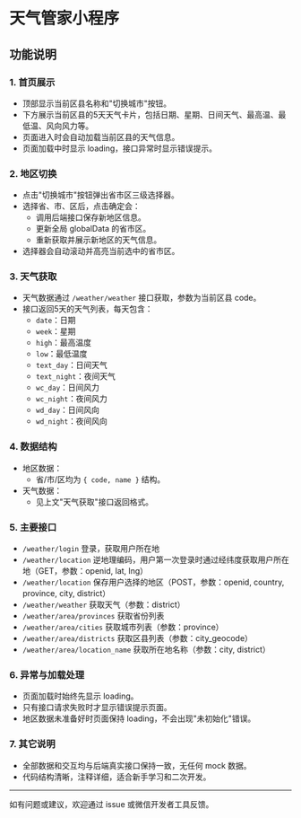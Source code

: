 # 天气管家小程序

## 功能说明

### 1. 首页展示
- 顶部显示当前区县名称和"切换城市"按钮。
- 下方展示当前区县的5天天气卡片，包括日期、星期、日间天气、最高温、最低温、风向风力等。
- 页面进入时会自动加载当前区县的天气信息。
- 页面加载中时显示 loading，接口异常时显示错误提示。

### 2. 地区切换
- 点击"切换城市"按钮弹出省市区三级选择器。
- 选择省、市、区后，点击确定会：
  - 调用后端接口保存新地区信息。
  - 更新全局 globalData 的省市区。
  - 重新获取并展示新地区的天气信息。
- 选择器会自动滚动并高亮当前选中的省市区。

### 3. 天气获取
- 天气数据通过 `/weather/weather` 接口获取，参数为当前区县 code。
- 接口返回5天的天气列表，每天包含：
  - `date`：日期
  - `week`：星期
  - `high`：最高温度
  - `low`：最低温度
  - `text_day`：日间天气
  - `text_night`：夜间天气
  - `wc_day`：日间风力
  - `wc_night`：夜间风力
  - `wd_day`：日间风向
  - `wd_night`：夜间风向

### 4. 数据结构
- 地区数据：
  - 省/市/区均为 `{ code, name }` 结构。
- 天气数据：
  - 见上文"天气获取"接口返回格式。

### 5. 主要接口
- `/weather/login` 登录，获取用户所在地
- `/weather/location` 逆地理编码，用户第一次登录时通过经纬度获取用户所在地（GET，参数：openid, lat, lng）
- `/weather/location` 保存用户选择的地区（POST，参数：openid, country, province, city, district）
- `/weather/weather` 获取天气（参数：district）
- `/weather/area/provinces` 获取省份列表
- `/weather/area/cities` 获取城市列表（参数：province）
- `/weather/area/districts` 获取区县列表（参数：city_geocode）
- `/weather/area/location_name` 获取所在地名称（参数：city, district）

### 6. 异常与加载处理
- 页面加载时始终先显示 loading。
- 只有接口请求失败时才显示错误提示页面。
- 地区数据未准备好时页面保持 loading，不会出现"未初始化"错误。

### 7. 其它说明
- 全部数据和交互均与后端真实接口保持一致，无任何 mock 数据。
- 代码结构清晰，注释详细，适合新手学习和二次开发。

---

如有问题或建议，欢迎通过 issue 或微信开发者工具反馈。